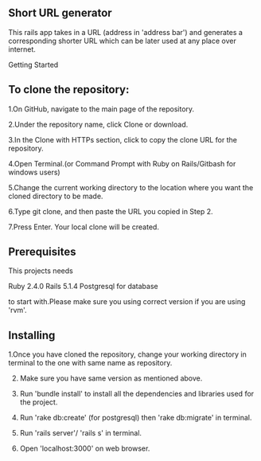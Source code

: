 Short URL generator
-----------------------------------------------------------------------------------------------------------------------------
This rails app takes in a URL (address in 'address bar') and generates a corresponding shorter URL which can be later used at any place over internet.

Getting Started

To clone the repository:
-----------------------------------------------------------------------------------------------------------------------------
1.On GitHub, navigate to the main page of the repository.

2.Under the repository name, click Clone or download.

3.In the Clone with HTTPs section, click  to copy the clone URL for the repository.

4.Open Terminal.(or Command Prompt with Ruby on Rails/Gitbash for windows users)

5.Change the current working directory to the location where you want the cloned directory to be made.

6.Type git clone, and then paste the URL you copied in Step 2.

7.Press Enter. Your local clone will be created.


Prerequisites
-----------------------------------------------------------------------------------------------------------------------------
This projects needs

Ruby 2.4.0
Rails 5.1.4
Postgresql for database

to start with.Please make sure you using correct version if you are using 'rvm'.

Installing
-----------------------------------------------------------------------------------------------------------------------------
1.Once you have cloned the repository, change your working directory in terminal to the one with same name as repository.

2. Make sure you have same version as mentioned above.

3. Run 'bundle install' to install all the dependencies and libraries used for the project.

4. Run 'rake db:create' (for postgresql) then 'rake db:migrate' in terminal. 

5. Run 'rails server'/ 'rails s' in terminal.

6. Open 'localhost:3000' on web browser.
